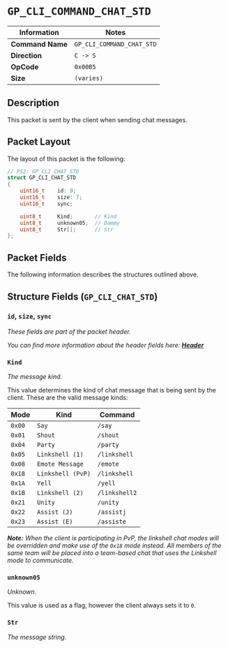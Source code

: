 # `GP_CLI_COMMAND_CHAT_STD`

| Information               | Notes |
|---                        |---    |
| **Command Name**          | `GP_CLI_COMMAND_CHAT_STD` |
| **Direction**             | `C -> S` |
| **OpCode**                | `0x00B5` |
| **Size**                  | `(varies)` |

## Description

This packet is sent by the client when sending chat messages.

## Packet Layout

The layout of this packet is the following:

```cpp
// PS2: GP_CLI_CHAT_STD
struct GP_CLI_CHAT_STD
{
    uint16_t    id: 9;
    uint16_t    size: 7;
    uint16_t    sync;

    uint8_t     Kind;       // Kind
    uint8_t     unknown05;  // Dammy
    uint8_t     Str[];      // Str
};
```

## Packet Fields

The following information describes the structures outlined above.

## Structure Fields (`GP_CLI_CHAT_STD`)

### `id`, `size`, `sync`

_These fields are part of the packet header._

_You can find more information about the header fields here: [**Header**](/world/HEADER.md)_

### `Kind`

_The message kind._

This value determines the kind of chat message that is being sent by the client. These are the valid message kinds:

| Mode | Kind | Command |
| --- | --- | --- |
| `0x00` | `Say`            | `/say`        |
| `0x01` | `Shout`          | `/shout`      |
| `0x04` | `Party`          | `/party`      |
| `0x05` | `Linkshell (1)`  | `/linkshell`  |
| `0x08` | `Emote Message`  | `/emote`      |
| `0x18` | `Linkshell (PvP)`| `/linkshell`  |
| `0x1A` | `Yell`           | `/yell`       |
| `0x1B` | `Linkshell (2)`  | `/linkshell2` |
| `0x21` | `Unity`          | `/unity`      |
| `0x22` | `Assist (J)`     | `/assistj`    |
| `0x23` | `Assist (E)`     | `/assiste`    |

_**Note:** When the client is participating in PvP, the linkshell chat modes will be overridden and make use of the `0x18` mode instead. All members of the same team will be placed into a team-based chat that uses the Linkshell mode to communicate._

### `unknown05`

_Unknown._

This value is used as a flag, however the client always sets it to `0`.

### `Str`

_The message string._
